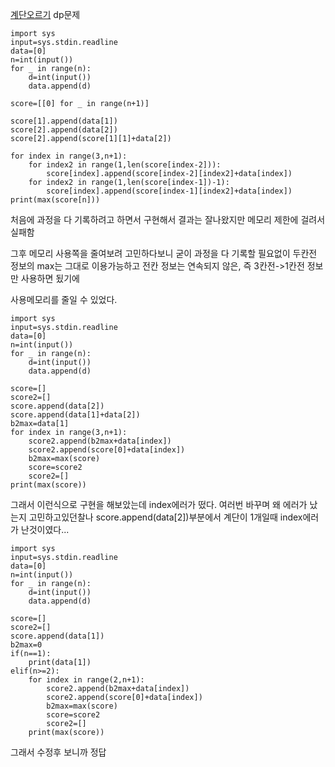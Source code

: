 [계단오르기](https://www.acmicpc.net/problem/2579) dp문제

    import sys
    input=sys.stdin.readline
    data=[0]
    n=int(input())
    for _ in range(n):
        d=int(input())
        data.append(d)

    score=[[0] for _ in range(n+1)]

    score[1].append(data[1])
    score[2].append(data[2])
    score[2].append(score[1][1]+data[2])

    for index in range(3,n+1):
        for index2 in range(1,len(score[index-2])):
            score[index].append(score[index-2][index2]+data[index])
        for index2 in range(1,len(score[index-1])-1):
            score[index].append(score[index-1][index2]+data[index])
    print(max(score[n]))
    
처음에 과정을 다 기록하려고 하면서 구현해서 결과는 잘나왔지만 메모리 제한에 걸려서 실패함

그후 메모리 사용쪽을 줄여보려 고민하다보니 굳이 과정을 다 기록할 필요없이 두칸전 정보의 max는 그대로 이용가능하고 전칸 정보는 연속되지 않은, 즉 3칸전->1칸전 정보만 사용하면 됬기에

사용메모리를 줄일 수 있었다.

    import sys
    input=sys.stdin.readline
    data=[0]
    n=int(input())
    for _ in range(n):
        d=int(input())
        data.append(d)

    score=[]
    score2=[]
    score.append(data[2])
    score.append(data[1]+data[2])
    b2max=data[1]
    for index in range(3,n+1):
        score2.append(b2max+data[index])
        score2.append(score[0]+data[index])
        b2max=max(score)
        score=score2
        score2=[]
    print(max(score))

그래서 이런식으로 구현을 해보았는데 index에러가 떴다.
여러번 바꾸며 왜 에러가 났는지 고민하고있던찰나 score.append(data[2])부분에서 계단이 1개일때 index에러가 난것이였다...


    import sys
    input=sys.stdin.readline
    data=[0]
    n=int(input())
    for _ in range(n):
        d=int(input())
        data.append(d)

    score=[]
    score2=[]
    score.append(data[1])
    b2max=0
    if(n==1):
        print(data[1])
    elif(n>=2):
        for index in range(2,n+1):
            score2.append(b2max+data[index])
            score2.append(score[0]+data[index])
            b2max=max(score)
            score=score2
            score2=[]
        print(max(score))
        
그래서 수정후 보니까 정답
